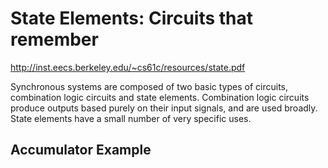# State Elements: Circuits that remember

<http://inst.eecs.berkeley.edu/~cs61c/resources/state.pdf>

Synchronous systems are composed of two basic types of circuits, combination logic circuits and state elements. Combination logic circuits produce outputs based purely on their input signals, and are used broadly. State elements have a small number of very specific uses.

## Accumulator Example
